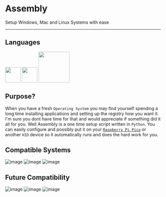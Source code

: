 # Assembly
Setup Windows, Mac and Linux Systems with ease


----

## Languages

<img src="https://user-images.githubusercontent.com/82535503/211297591-bcecb40e-cd91-43e4-a8c6-f938e080c7b1.png" width="50"> <img src="https://3.bp.blogspot.com/-a7jPVdFk9Hw/W_XeTJX6JyI/AAAAAAAAC2c/HCtxP0wSSs0wEMKJOYq7pivEJaSVin92gCLcBGAs/s1600/powershell.png" width="50"> <img src="https://user-images.githubusercontent.com/82535503/211298651-420261eb-4ee5-47ea-82fc-7425d4dc4792.png" width="100">



## Purpose?

When you have a fresh `Operating System` you may find yourself spending a long time installing applications and setting up the registry how you want it. I'm sure you dont have time for that and would appreciate if something did it all for you. Well Assembly is a one time setup script written in `Python`. You can easily configure and possibly put it on your <a target="_blank" href="https://www.raspberrypi.com/products/raspberry-pi-pico/">`Raspberry Pi Pico`</a> or another `HID` device so it automatically runs and does the hard work for you.



## Compatible Systems

![image](https://user-images.githubusercontent.com/82535503/211045788-ad2d8714-54ff-46fd-8de9-a982fdcdae78.png)
![image](https://user-images.githubusercontent.com/82535503/211045850-8abacf8b-7c43-40be-810c-d1be0af6e93b.png)
![image](https://user-images.githubusercontent.com/82535503/211045893-566e5f9e-2c62-4a85-9cf3-38d6f53593c5.png)


## Future Compatibility

![image](https://user-images.githubusercontent.com/82535503/211046069-a7825828-6e5f-41d9-8b86-1c6db956ced0.png)
![image](https://user-images.githubusercontent.com/82535503/211046090-86943dfb-61a9-42ef-bb43-36d5a1a7c9b3.png)
![image](https://user-images.githubusercontent.com/82535503/211046140-17213cba-958e-4db5-94af-a97a3d3a08da.png)
